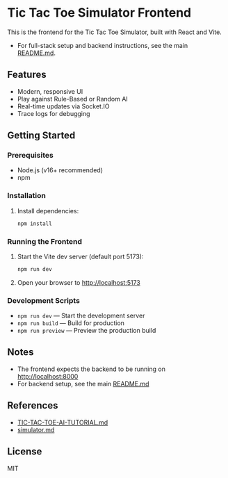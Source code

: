 # Tic Tac Toe Simulator Frontend

This is the frontend for the Tic Tac Toe Simulator, built with React and Vite.

- For full-stack setup and backend instructions, see the main [README.md](../README.md).

## Features
- Modern, responsive UI
- Play against Rule-Based or Random AI
- Real-time updates via Socket.IO
- Trace logs for debugging

## Getting Started

### Prerequisites
- Node.js (v16+ recommended)
- npm

### Installation
1. Install dependencies:
   ```bash
   npm install
   ```

### Running the Frontend
1. Start the Vite dev server (default port 5173):
   ```bash
   npm run dev
   ```
2. Open your browser to [http://localhost:5173](http://localhost:5173)

### Development Scripts
- `npm run dev` — Start the development server
- `npm run build` — Build for production
- `npm run preview` — Preview the production build

## Notes
- The frontend expects the backend to be running on [http://localhost:8000](http://localhost:8000)
- For backend setup, see the main [README.md](../README.md)

## References
- [TIC-TAC-TOE-AI-TUTORIAL.md](../TIC-TAC-TOE-AI-TUTORIAL.md)
- [simulator.md](../simulator.md)

## License
MIT
